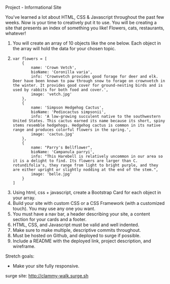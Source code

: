 Project - Informational Site

You've learned a lot about HTML, CSS & Javascript throughout the past few weeks. Now is your time to creatively put it to use. You will be creating a site that presents an index of something you like! Flowers, cats, restaurants, whatever!

1. You will create an array of 10 objects like the one below. Each object in the array will hold the data for your chosen topic.
2.     var flowers = [
           {
               name: 'Crown Vetch',
               bioName: 'Coronilla varia',
               info: 'Crownvetch provides good forage for deer and elk. Deer have been known to paw through snow to forage on crownvetch in the winter. It provides good cover for ground-nesting birds and is used by rabbits for both food and cover.',
               image: 'vetch.jpg'
           },
           {
               name: 'Simpson Hedgehog Cactus',
               bioName: 'Pediocactus simpsonii',
               info: 'A low-growing succulent native to the southwestern United States. This cactus earned its name because its short, spiny stems resemble hedgehogs. Hedgehog cactus is common in its native range and produces colorful flowers in the spring.',
               image: 'cactus.jpg'
           },
           {
               name: "Parry's Bellflower",
               bioName: 'Campanula parryi',
               info: "This Harebell is relatively uncommon in our area so it is a delight to find. Its flowers are larger than C. rotundifolia's, they range from light to bright purple, and they are either upright or slightly nodding at the end of the stem.",
               image: 'belle.jpg'
           }
       ]

3. Using html, css + javascript, create a Bootstrap Card for each object in your array.   
4. Build your site with custom CSS or a CSS Framework (with a customized touch). You may use any one you want.
5. You must have a nav bar, a header describing your site, a content section for your cards and a footer.
6. HTML, CSS, and Javascript must be valid and well indented.
7. Make sure to make multiple, descriptive commits throughout.
8. Must be hosted on Github, and deployed to surge if possible.
9. Include a README with the deployed link, project description, and wireframe.



Stretch goals:

- Make your site fully responsive.

surge site: http://clammy-walk.surge.sh